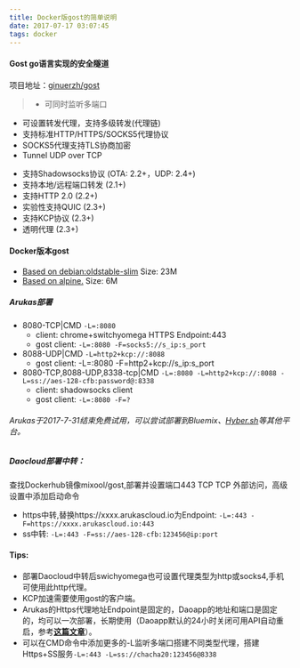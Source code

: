```yaml
---
title: Docker版gost的简单说明
date: 2017-07-17 03:07:45
tags: docker
---
```

#### Gost go语言实现的安全隧道
项目地址：[ginuerzh/gost](https://github.com/ginuerzh/gost)
> * 可同时监听多端口
* 可设置转发代理，支持多级转发(代理链)
* 支持标准HTTP/HTTPS/SOCKS5代理协议
* SOCKS5代理支持TLS协商加密
* Tunnel UDP over TCP
<!--more-->
* 支持Shadowsocks协议 (OTA: 2.2+，UDP: 2.4+)
* 支持本地/远程端口转发 (2.1+)
* 支持HTTP 2.0 (2.2+)
* 实验性支持QUIC (2.3+)
* 支持KCP协议 (2.3+)
* 透明代理 (2.3+)  

#### Docker版本gost
* [Based on debian:oldstable-slim](https://hub.docker.com/r/mixool/gost/) Size: 23M
* [Based on alpine.](https://hub.docker.com/r/mixool/alpine-gost/) Size: 6M  

##### Arukas部署
* 8080-TCP|CMD `-L=:8080` 
	* client: chrome+switchyomega HTTPS Endpoint:443
	* gost client: `-L=:8080 -F=socks5://s_ip:s_port`
* 8088-UDP|CMD `-L=http2+kcp://:8088`
    * gost client: -L=:8080 -F=http2+kcp://s_ip:s_port
* 8080-TCP,8088-UDP,8338-tcp|CMD 
`-L=:8080 -L=http2+kcp://:8088 -L=ss://aes-128-cfb:password@:8338`  
	* client: shadowsocks client
	* gost client: `-L=:8080 -F=?`
###### Arukas于2017-7-31结束免费试用，可以尝试部署到Bluemix、[Hyber.sh](http://cioic.cc/2017/07/14/Windows%E4%BD%BF%E7%94%A8hyper-sh/)等其他平台。

##### Daocloud部署中转：
查找Dockerhub镜像mixool/gost,部署并设置端口443 TCP TCP 外部访问，高级设置中添加启动命令  
* https中转,替换https://xxxx.arukascloud.io为Endpoint: `-L=:443 -F=https://xxxx.arukascloud.io:443`
* ss中转: `-L=:443 -F=ss://aes-128-cfb:123456@ip:port` 

#### Tips:  
* 部署Daocloud中转后swichyomega也可设置代理类型为http或socks4,手机可使用此http代理。
* KCP加速需要使用gost的客户端。
* Arukas的Https代理地址Endpoint是固定的，Daoapp的地址和端口是固定的，均可以一次部署，长期使用（Daoapp默认的24小时关闭可用API自动重启，参考[**这篇文章**](http://cioic.cc/2017/07/16/Daocloud-Api%E9%87%8D%E5%90%AF%E5%BA%94%E7%94%A8/)）。
* 可以在CMD命令中添加更多的-L监听多端口搭建不同类型代理，搭建Https+SS服务`-L=:443 -L=ss://chacha20:123456@8338`
